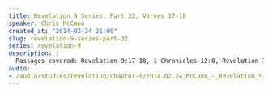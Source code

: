 ```yaml
--- 
title: Revelation 9 Series, Part 32, Verses 17-18
speaker: Chris McCann
created_at: "2014-02-24 21:00"
slug: revelation-9-series-part-32
series: revelation-9
description: |
  Passages covered: Revelation 9:17-18, 1 Chronicles 12:8, Revelation 19:14-15.
audio: 
- /audio/studies/revelation/chapter-9/2014.02.24_McCann_-_Revelation_9_Series_Part_32.yaml
---
```

